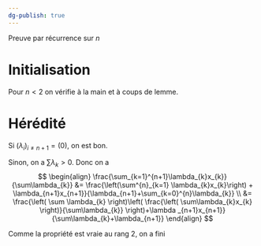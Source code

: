 ```yaml
---
dg-publish: true
---
```


Preuve par récurrence sur $n$

# Initialisation

Pour $n< 2$ on vérifie à la main et à coups de lemme.

# Hérédité

Si $(\lambda_{i})_{i\neq n+1}=(0)$, on est bon.

Sinon, on a $\sum\lambda_{k}>0$.
Donc on a 
$$
\begin{align}
\frac{\sum_{k=1}^{n+1}\lambda_{k}x_{k}}{\sum\lambda_{k}} &= \frac{\left(\sum^{n}_{k=1} \lambda_{k}x_{k}\right) + \lambda_{n+1}x_{n+1}}{\lambda_{n+1}+\sum_{k=0}^{n}\lambda_{k}} \\
&= \frac{\left( \sum \lambda_{k} \right)\left( \frac{\left( \sum\lambda_{k}x_{k} \right)}{\sum\lambda_{k}} \right)+\lambda _{n+1}x_{n+1}}{\sum\lambda_{k}+\lambda_{n+1}}
\end{align}
$$

Comme la propriété est vraie au rang $2$, on a fini